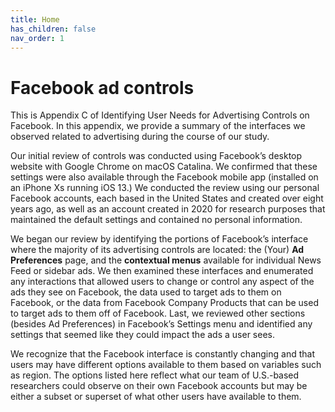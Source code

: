 ```yaml
---
title: Home
has_children: false
nav_order: 1
---
```


# Facebook ad controls

This is Appendix C of Identifying User Needs for Advertising Controls on Facebook. In this appendix, we provide a summary of the interfaces we observed related to advertising during the course of our study. 

Our initial review of controls was conducted using Facebook’s desktop website with Google Chrome on macOS Catalina. We confirmed that these settings were also available through the Facebook mobile app (installed on an iPhone Xs running iOS 13.) We conducted the review using our personal Facebook accounts, each based in the United States and created over eight years ago, as well as an account created in 2020 for research purposes that maintained the default settings and contained no personal information. 

We began our review by identifying the portions of Facebook’s interface where the majority of its advertising controls are located: the (Your) **Ad Preferences** page, and the **contextual menus** available for individual News Feed or sidebar ads. We then examined these interfaces and enumerated any interactions that allowed users to change or control any aspect of the ads they see on Facebook, the data used to target ads to them on Facebook, or the data from Facebook Company Products that can be used to target ads to them off of Facebook. Last, we reviewed other sections (besides Ad Preferences) in Facebook’s Settings menu and identified any settings that seemed like they could impact the ads a user sees. 

We recognize that the Facebook interface is constantly changing and that users may have different options available to them based on variables such as region. The options listed here reflect what our team of U.S.-based researchers could observe on their own Facebook accounts but may be either a subset or superset of what other users have available to them.
